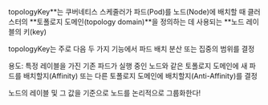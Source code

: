 topologyKey**는 쿠버네티스 스케줄러가 파드(Pod)를 노드(Node)에 배치할 때 클러스터의 **토폴로지 도메인(topology domain)**을 정의하는 데 사용되는 **노드 레이블의 키(key)

topologyKey는 주로 다음 두 가지 기능에서 파드 배치 분산 또는 집중의 범위를 결정

용도: 특정 레이블을 가진 기존 파드가 실행 중인 노드와 같은 토폴로지 도메인에 새 파드를 배치할지(Affinity) 또는 다른 토폴로지 도메인에 배치할지(Anti-Affinity)를 결정

노드의 레이블 및 그 값을 기준으로 노드를 논리적으로 그룹화한다!
